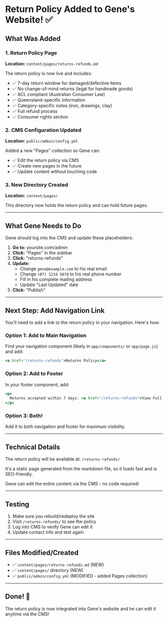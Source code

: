 # Return Policy Added to Gene's Website! ✅

## What Was Added

### 1. Return Policy Page
**Location:** `content/pages/returns-refunds.md`

The return policy is now live and includes:
- ✅ 7-day return window for damaged/defective items
- ✅ No change-of-mind returns (legal for handmade goods)
- ✅ ACL compliant (Australian Consumer Law)
- ✅ Queensland-specific information
- ✅ Category-specific notes (iron, drawings, clay)
- ✅ Full refund process
- ✅ Consumer rights section

### 2. CMS Configuration Updated
**Location:** `public/admin/config.yml`

Added a new "Pages" collection so Gene can:
- ✅ Edit the return policy via CMS
- ✅ Create new pages in the future
- ✅ Update content without touching code

### 3. New Directory Created
**Location:** `content/pages/`

This directory now holds the return policy and can hold future pages.

---

## What Gene Needs to Do

Gene should log into the CMS and update these placeholders:

1. **Go to:** yoursite.com/admin
2. **Click:** "Pages" in the sidebar
3. **Click:** "returns-refunds"
4. **Update:**
   - Change `gene@example.com` to his real email
   - Change `(07) 1234 5678` to his real phone number
   - Fill in his complete mailing address
   - Update "Last Updated" date
5. **Click:** "Publish"

---

## Next Step: Add Navigation Link

You'll need to add a link to the return policy in your navigation. Here's how:

### Option 1: Add to Main Navigation
Find your navigation component (likely in `app/components/` or `app/page.js`) and add:

```jsx
<a href="/returns-refunds">Returns Policy</a>
```

### Option 2: Add to Footer
In your footer component, add:

```jsx
<p>
  Returns accepted within 7 days. <a href="/returns-refunds">View Full Policy</a>
</p>
```

### Option 3: Both!
Add it to both navigation and footer for maximum visibility.

---

## Technical Details

The return policy will be available at: `/returns-refunds/`

It's a static page generated from the markdown file, so it loads fast and is SEO-friendly.

Gene can edit the entire content via the CMS - no code required!

---

## Testing

1. Make sure you rebuild/redeploy the site
2. Visit `/returns-refunds/` to see the policy
3. Log into CMS to verify Gene can edit it
4. Update contact info and test again

---

## Files Modified/Created

- ✅ `content/pages/returns-refunds.md` (NEW)
- ✅ `content/pages/` directory (NEW)
- ✅ `public/admin/config.yml` (MODIFIED - added Pages collection)

---

## Done! 🎉

The return policy is now integrated into Gene's website and he can edit it anytime via the CMS!

